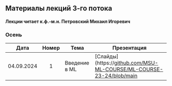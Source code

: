 ## Материалы лекций 3-го потока 
#### Лекции читает  к.ф.-м.н. Петровский Михаил Игоревич

### Осень

| Дата | Номер | Тема | Презентация |
| :---: | :---: | --- | --- |
| 04.09.2024 | 1 | Введение в ML | [Слайды](https://[github.com/MSU-ML-COURSE/ML-COURSE-23-24/blob/main](https://github.com/MSU-ML-COURSE/ML-COURSE-24-25/edit/main/slides/3_stream/ML1-intro-2024.pdf) | 
